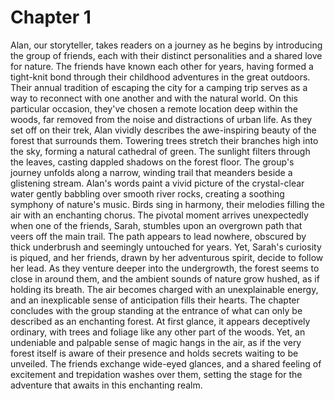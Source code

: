 # Chapter 1

Alan, our storyteller, takes readers on a journey as he begins by introducing the group of friends, each with their distinct personalities and a shared love for nature. 
The friends have known each other for years, having formed a tight-knit bond through their childhood adventures in the great outdoors. 
Their annual tradition of escaping the city for a camping trip serves as a way to reconnect with one another and with the natural world.
On this particular occasion, they've chosen a remote location deep within the woods, far removed from the noise and distractions of urban life. 
As they set off on their trek, Alan vividly describes the awe-inspiring beauty of the forest that surrounds them.
Towering trees stretch their branches high into the sky, forming a natural cathedral of green. 
The sunlight filters through the leaves, casting dappled shadows on the forest floor.
The group's journey unfolds along a narrow, winding trail that meanders beside a glistening stream. 
Alan's words paint a vivid picture of the crystal-clear water gently babbling over smooth river rocks, creating a soothing symphony of nature's music. 
Birds sing in harmony, their melodies filling the air with an enchanting chorus.
The pivotal moment arrives unexpectedly when one of the friends, Sarah, stumbles upon an overgrown path that veers off the main trail. 
The path appears to lead nowhere, obscured by thick underbrush and seemingly untouched for years. 
Yet, Sarah's curiosity is piqued, and her friends, drawn by her adventurous spirit, decide to follow her lead.
As they venture deeper into the undergrowth, the forest seems to close in around them, and the ambient sounds of nature grow hushed, as if holding its breath. 
The air becomes charged with an unexplainable energy, and an inexplicable sense of anticipation fills their hearts. 
The chapter concludes with the group standing at the entrance of what can only be described as an enchanting forest. At first glance, it appears deceptively ordinary, with trees and foliage like any other part of the woods. 
Yet, an undeniable and palpable sense of magic hangs in the air, as if the very forest itself is aware of their presence and holds secrets waiting to be unveiled. 
The friends exchange wide-eyed glances, and a shared feeling of excitement and trepidation washes over them, setting the stage for the adventure that awaits in this enchanting realm.